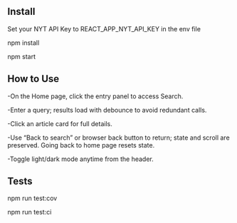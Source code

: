 ## Install

Set your NYT API Key to REACT_APP_NYT_API_KEY in the env file

npm install

npm start

## How to Use 

-On the Home page, click the entry panel to access Search.

-Enter a query; results load with debounce to avoid redundant calls.

-Click an article card for full details.

-Use “Back to search” or browser back button to return; state and scroll are preserved. Going back to home page resets state.

-Toggle light/dark mode anytime from the header.


## Tests

npm run test:cov

npm run test:ci
